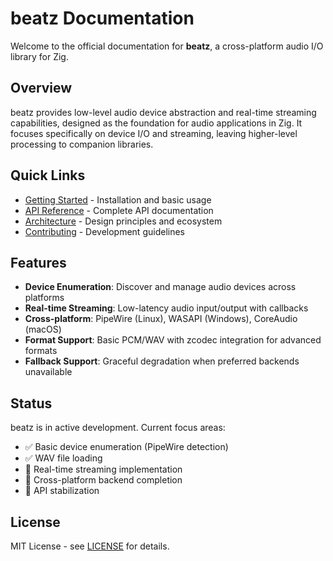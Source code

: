 # beatz Documentation

Welcome to the official documentation for **beatz**, a cross-platform audio I/O library for Zig.

## Overview

beatz provides low-level audio device abstraction and real-time streaming capabilities, designed as the foundation for audio applications in Zig. It focuses specifically on device I/O and streaming, leaving higher-level processing to companion libraries.

## Quick Links

- [Getting Started](getting-started.md) - Installation and basic usage
- [API Reference](api.md) - Complete API documentation
- [Architecture](architecture.md) - Design principles and ecosystem
- [Contributing](contributing.md) - Development guidelines

## Features

- **Device Enumeration**: Discover and manage audio devices across platforms
- **Real-time Streaming**: Low-latency audio input/output with callbacks
- **Cross-platform**: PipeWire (Linux), WASAPI (Windows), CoreAudio (macOS)
- **Format Support**: Basic PCM/WAV with zcodec integration for advanced formats
- **Fallback Support**: Graceful degradation when preferred backends unavailable

## Status

beatz is in active development. Current focus areas:

- ✅ Basic device enumeration (PipeWire detection)
- ✅ WAV file loading
- 🔄 Real-time streaming implementation
- 🔄 Cross-platform backend completion
- 🔄 API stabilization

## License

MIT License - see [LICENSE](../LICENSE) for details.